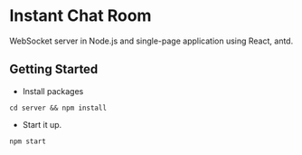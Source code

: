 # Instant Chat Room

WebSocket server in Node.js and single-page application using React, antd.

## Getting Started

* Install packages
```
cd server && npm install
```

* Start it up.
```
npm start
